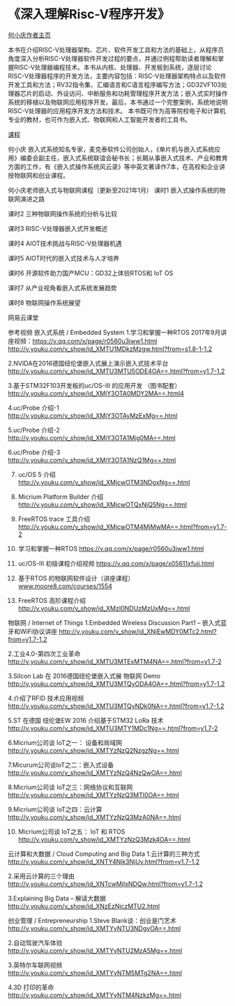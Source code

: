 












# 《深入理解Risc-V程序开发》



[何小庆作者主页](https://www.hexiaoqing.net/publications/)

本书在介绍RISC-V处理器架构、芯片、软件开发工具和方法的基础上，从程序员角度深入分析RISC-V处理器软件开发过程的要点，并通过例程帮助读者理解和掌握RISC-V处理器编程技术。本书从内核、处理器、开发板到系统，逐层讨论RISC-V处理器程序的开发方法，主要内容包括：RISC-V处理器架构特点以及软件开发工具和方法；RV32指令集、汇编语言和C语言程序编写方法；GD32VF103处理器芯片的启动、外设访问、中断服务和功耗管理程序开发方法；嵌入式实时操作系统的移植以及物联网应用程序开发。最后，本书通过一个完整案例，系统地说明RISC-V处理器的应用程序开发方法和技术。
本书既可作为高等院校电子和计算机专业的教材，也可作为嵌入式、物联网和人工智能开发者的工具书。


[课程](https://www.hexiaoqing.net/courses/)

何小庆  嵌入式系统知名专家，麦克泰软件公司创始人，《单片机与嵌入式系统应用》编委会副主任，嵌入式系统联谊会秘书长；长期从事嵌入式技术、产业和教育方面的工作，有《嵌入式操作系统风云录》等中英文著译作7本，在高校和企业讲授物联网和创业课程。








何小庆老师嵌入式与物联网课程（更新至2021年1月）
课时1 嵌入式操作系统的物联网演进之路

课时2 三种物联网操作系统的分析与比较

课时3 RISC-V处理器嵌入式开发概述

课时4 AIOT技术挑战与RISC-V处理器机遇

课时5 AIOT时代的嵌入式技术与人才培养

课时6 开源软件助力国产MCU：GD32上体验RTOS和 IoT OS

课时7 从产业视角看嵌入式系统发展趋势

课时8 物联网操作系统展望

网易云课堂

参考视频
嵌入式系统 / Embedded System
1.学习和掌握一种RTOS
2017年9月讲座视频：https://v.qq.com/x/page/r0560u3iww1.html
http://v.youku.com/v_show/id_XMTU1MDkzMzgw.html?from=s1.8-1-1.2

2.NVIDA在2016德国纽伦堡嵌入式展上演示嵌入式技术平台
http://v.youku.com/v_show/id_XMTU3MTU5ODE4OA==.html?from=y1.7-1.2

3.基于STM32F103开发板的uc/OS-III 的应用开发 （图书配套）
http://v.youku.com/v_show/id_XMjY3OTA0MDY2MA==.html4

4.uc/Probe 介绍-1
http://v.youku.com/v_show/id_XMjY3OTAyMzExMg==.html

5.uc/Probe 介绍-2
http://v.youku.com/v_show/id_XMjY3OTA1Mjg0MA==.html

6.uc/Probe 介绍-3
http://v.youku.com/v_show/id_XMjY3OTA1NzQ1Mg==.html

7. uc/OS 5 介绍
http://v.youku.com/v_show/id_XMjcwOTM3NDgxNg==.html

8. Micrium Platform Builder 介绍
http://v.youku.com/v_show/id_XMjcwOTQxNjQ5Ng==.html

9. FreeRTOS trace 工具介绍
http://v.youku.com/v_show/id_XMjcwOTM4MjMwMA==.html?from=y1.7-2

10. 学习和掌握一种RTOS
https://v.qq.com/x/page/r0560u3iww1.html

11. uc/OS-III 初级课程介绍视频
https://v.qq.com/x/page/x05611xfujj.html

12. 基于RTOS 的物联网软件设计（讲座课程）
www.moore8.com/courses/1554

13. FreeRTOS 高阶课程介绍
http://v.youku.com/v_show/id_XMzI0NDUzMzUxMg==.html

物联网 / Internet of Things
1.Embedded Wireless Discussion Part1 – 嵌入式蓝牙和WiFi协议讲座
http://v.youku.com/v_show/id_XNjEwMDY0MTc2.html?from=y1.7-1.2

2.工业4.0-第四次工业革命
http://v.youku.com/v_show/id_XMTU3MTExMTM4NA==.html?from=y1.7-2

3.Silcon Lab 在 2016德国纽伦堡嵌入式展 物联网 Demo
http://v.youku.com/v_show/id_XMTU3MTQyODA4OA==.html?from=y1.7-1.2

4.介绍了RFID 技术应用视频
http://v.youku.com/v_show/id_XMTU3MTQyNDk0NA==.html?from=y1.7-1.2

5.ST 在德国 纽伦堡EW 2016 介绍基于STM32 LoRa 技术
http://v.youku.com/v_show/id_XMTU3MTY1MDc1Ng==.html?from=y1.7-2

6.Micrium公司谈 IoT之一： 设备和局域网
http://v.youku.com/v_show/id_XMTYzNzQ2NzgzNg==.html

7.Micurum公司谈IoT之二：嵌入式设备
http://v.youku.com/v_show/id_XMTYzNzQ4NzQwOA==.html

8.Micrium公司谈 IoT之三：网络协议和互联网
http://v.youku.com/v_show/id_XMTYzNzQ3MTI0OA==.html

9.Micrium公司谈 IoT之四：云计算
http://v.youku.com/v_show/id_XMTYzNzQ3MzA0NA==.html

10. Micrium公司谈 IoT之五： IoT 和 RTOS
http://v.youku.com/v_show/id_XMTYzNzQ3Mzk4OA==.html

云计算和大数据 / Cloud Computing and Big Data
1.云计算的三种方式
http://v.youku.com/v_show/id_XNTY4Njk3NjUy.html?from=y1.7-1.2

2.采用云计算的三个理由
http://v.youku.com/v_show/id_XNTcwMjIxNDQw.html?from=y1.7-1.2

3.Explaining Big Data – 解读大数据
http://v.youku.com/v_show/id_XNzEzNjczMTU2.html

创业管理 / Entrepreneurship
1.Steve Blank谈：创业是门艺术
http://v.youku.com/v_show/id_XMTYyNTU3NDgyOA==.html

2.自动驾驶汽车体验
http://v.youku.com/v_show/id_XMTYyNTU2MzA5Mg==.html

3.英特尔车联网视频
http://v.youku.com/v_show/id_XMTYyNTM5MTg2NA==.html

4.3D 打印的革命
http://v.youku.com/v_show/id_XMTYyNTM4NzkzMg==.html
















































































